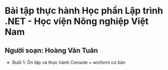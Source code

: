 # Bài tập thực hành Học phần Lập trình .NET - Học viện Nông nghiệp Việt Nam
## Người soạn: Hoàng Văn Tuân

- Buổi 1: Ôn tập và thực hành Console + winform cơ bản
